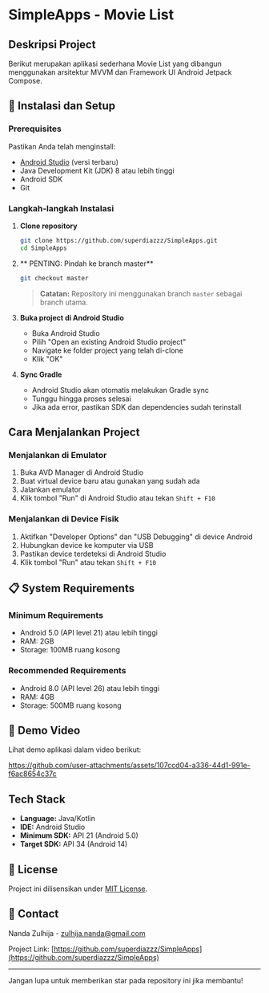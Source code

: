 # SimpleApps - Movie List

## Deskripsi Project
Berikut merupakan aplikasi sederhana Movie List yang dibangun menggunakan arsitektur MVVM dan Framework UI Android Jetpack Compose.

## 🚀 Instalasi dan Setup

### Prerequisites
Pastikan Anda telah menginstall:
- [Android Studio](https://developer.android.com/studio) (versi terbaru)
- Java Development Kit (JDK) 8 atau lebih tinggi
- Android SDK
- Git

### Langkah-langkah Instalasi

1. **Clone repository**
   ```bash
   git clone https://github.com/superdiazzz/SimpleApps.git
   cd SimpleApps
   ```

2. ** PENTING: Pindah ke branch master**
   ```bash
   git checkout master
   ```
   > **Catatan:** Repository ini menggunakan branch `master` sebagai branch utama.

3. **Buka project di Android Studio**
   - Buka Android Studio
   - Pilih "Open an existing Android Studio project"
   - Navigate ke folder project yang telah di-clone
   - Klik "OK"

4. **Sync Gradle**
   - Android Studio akan otomatis melakukan Gradle sync
   - Tunggu hingga proses selesai
   - Jika ada error, pastikan SDK dan dependencies sudah terinstall

## Cara Menjalankan Project

### Menjalankan di Emulator
1. Buka AVD Manager di Android Studio
2. Buat virtual device baru atau gunakan yang sudah ada
3. Jalankan emulator
4. Klik tombol "Run" di Android Studio atau tekan `Shift + F10`

### Menjalankan di Device Fisik
1. Aktifkan "Developer Options" dan "USB Debugging" di device Android
2. Hubungkan device ke komputer via USB
3. Pastikan device terdeteksi di Android Studio
4. Klik tombol "Run" atau tekan `Shift + F10`

## 📋 System Requirements

### Minimum Requirements
- Android 5.0 (API level 21) atau lebih tinggi
- RAM: 2GB
- Storage: 100MB ruang kosong

### Recommended Requirements
- Android 8.0 (API level 26) atau lebih tinggi
- RAM: 4GB
- Storage: 500MB ruang kosong

## 🎥 Demo Video

Lihat demo aplikasi dalam video berikut:



https://github.com/user-attachments/assets/107ccd04-a336-44d1-991e-f6ac8654c37c



## Tech Stack

- **Language:** Java/Kotlin
- **IDE:** Android Studio
- **Minimum SDK:** API 21 (Android 5.0)
- **Target SDK:** API 34 (Android 14)


## 📝 License

Project ini dilisensikan under [MIT License](LICENSE).

## 📧 Contact

Nanda Zulhija - [zulhija.nanda@gmail.com](mailto:zulhija.nanda@gmail.com)

Project Link: [https://github.com/superdiazzz/SimpleApps](https://github.com/superdiazzz/SimpleApps)

---
 Jangan lupa untuk memberikan star pada repository ini jika membantu!
